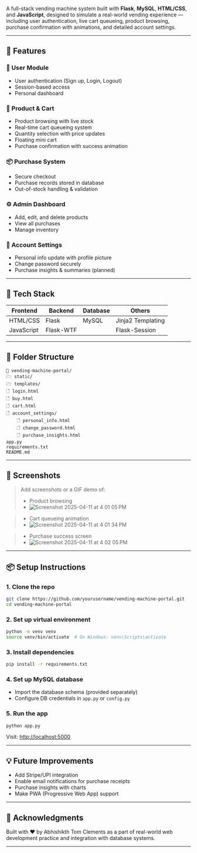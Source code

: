 
A full-stack vending machine system built with **Flask**, **MySQL**, **HTML/CSS**, and **JavaScript**, designed to simulate a real-world vending experience — including user authentication, live cart queueing, product browsing, purchase confirmation with animations, and detailed account settings.

---

## 🚀 Features

### 👤 User Module
- User authentication (Sign up, Login, Logout)
- Session-based access
- Personal dashboard

### 🛜️ Product & Cart
- Product browsing with live stock
- Real-time cart queueing system
- Quantity selection with price updates
- Floating mini cart
- Purchase confirmation with success animation

### 📦 Purchase System
- Secure checkout
- Purchase records stored in database
- Out-of-stock handling & validation

### ⚙️ Admin Dashboard
- Add, edit, and delete products
- View all purchases
- Manage inventory

### 🧾 Account Settings
- Personal info update with profile picture
- Change password securely
- Purchase insights & summaries (planned)

---

## 🧠 Tech Stack

| Frontend  | Backend    | Database | Others             |
|-----------|------------|----------|--------------------|
| HTML/CSS  | Flask      | MySQL    | Jinja2 Templating  |
| JavaScript | Flask-WTF |          | Flask-Session      |

---

## 📃 Folder Structure

```
📁 vending-machine-portal/
🗁️ static/
🗁️ templates/
🗋 login.html
🗋 buy.html
🗋 cart.html
🗋 account_settings/
    🗋 personal_info.html
    🗋 change_password.html
    🗋 purchase_insights.html
app.py
requirements.txt
README.md
```

---

## 📸 Screenshots 

> Add screenshots or a GIF demo of:
> - Product browsing
> - ![Screenshot 2025-04-11 at 4 01 05 PM](https://github.com/user-attachments/assets/7752c08c-6c63-4789-b337-70db195da27c)

> - Cart queueing animation
> - ![Screenshot 2025-04-11 at 4 01 34 PM](https://github.com/user-attachments/assets/9cdd97a1-37e8-4a84-b1bf-21b5552df4ce)

> - Purchase success screen
> - ![Screenshot 2025-04-11 at 4 02 05 PM](https://github.com/user-attachments/assets/8870cd9a-edf2-4520-85f7-fd5f374bcc56)


---

## 📦 Setup Instructions

### 1. Clone the repo
```bash
git clone https://github.com/yourusername/vending-machine-portal.git
cd vending-machine-portal
```

### 2. Set up virtual environment
```bash
python -m venv venv
source venv/bin/activate  # On Windows: venv\Scripts\activate
```

### 3. Install dependencies
```bash
pip install -r requirements.txt
```

### 4. Set up MySQL database
- Import the database schema (provided separately)
- Configure DB credentials in `app.py` or `config.py`

### 5. Run the app
```bash
python app.py
```
Visit: [http://localhost:5000](http://localhost:5000)

---

## 💡 Future Improvements
- Add Stripe/UPI integration
- Enable email notifications for purchase receipts
- Purchase insights with charts
- Make PWA (Progressive Web App) support

---

## 🙌 Acknowledgments
Built with ❤️ by Abhishikth Tom Clements as a part of real-world web development practice and integration with database systems.

---

